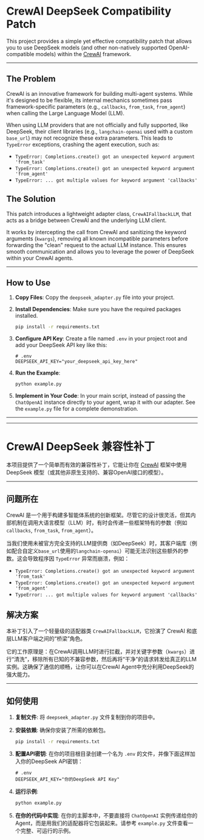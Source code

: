 # CrewAI DeepSeek Compatibility Patch

This project provides a simple yet effective compatibility patch that allows you to use DeepSeek models (and other non-natively supported OpenAI-compatible models) within the [CrewAI](https://github.com/joaomdmoura/crewAI) framework.

---

## The Problem

CrewAI is an innovative framework for building multi-agent systems. While it's designed to be flexible, its internal mechanics sometimes pass framework-specific parameters (e.g., `callbacks`, `from_task`, `from_agent`) when calling the Large Language Model (LLM).

When using LLM providers that are not officially and fully supported, like DeepSeek, their client libraries (e.g., `langchain-openai` used with a custom `base_url`) may not recognize these extra parameters. This leads to `TypeError` exceptions, crashing the agent execution, such as:

- `TypeError: Completions.create() got an unexpected keyword argument 'from_task'`
- `TypeError: Completions.create() got an unexpected keyword argument 'from_agent'`
- `TypeError: ... got multiple values for keyword argument 'callbacks'`

## The Solution

This patch introduces a lightweight adapter class, `CrewAIFallbackLLM`, that acts as a bridge between CrewAI and the underlying LLM client.

It works by intercepting the call from CrewAI and sanitizing the keyword arguments (`kwargs`), removing all known incompatible parameters before forwarding the "clean" request to the actual LLM instance. This ensures smooth communication and allows you to leverage the power of DeepSeek within your CrewAI agents.

---

## How to Use

1.  **Copy Files**: Copy the `deepseek_adapter.py` file into your project.
2.  **Install Dependencies**: Make sure you have the required packages installed.
    ```bash
    pip install -r requirements.txt
    ```
3.  **Configure API Key**: Create a file named `.env` in your project root and add your DeepSeek API key like this:
    
    ```
    # .env
    DEEPSEEK_API_KEY="your_deepseek_api_key_here"
    ```

4.  **Run the Example**:
    ```bash
    python example.py
    ```

5.  **Implement in Your Code**: In your main script, instead of passing the `ChatOpenAI` instance directly to your agent, wrap it with our adapter. See the `example.py` file for a complete demonstration.

---
---

# CrewAI DeepSeek 兼容性补丁

本项目提供了一个简单而有效的兼容性补丁，它能让你在 [CrewAI](https://github.com/joaomdmoura/crewAI) 框架中使用 DeepSeek 模型（或其他非原生支持的、兼容OpenAI接口的模型）。

---

## 问题所在

CrewAI 是一个用于构建多智能体系统的创新框架。尽管它的设计很灵活，但其内部机制在调用大语言模型（LLM）时，有时会传递一些框架特有的参数（例如 `callbacks`, `from_task`, `from_agent`）。

当我们使用未被官方完全支持的LLM提供商（如DeepSeek）时，其客户端库（例如配合自定义`base_url`使用的`langchain-openai`）可能无法识别这些额外的参数。这会导致程序因 `TypeError` 异常而崩溃，例如：

- `TypeError: Completions.create() got an unexpected keyword argument 'from_task'`
- `TypeError: Completions.create() got an unexpected keyword argument 'from_agent'`
- `TypeError: ... got multiple values for keyword argument 'callbacks'`

## 解决方案

本补丁引入了一个轻量级的适配器类 `CrewAIFallbackLLM`，它扮演了 CrewAI 和底层LLM客户端之间的“桥梁”角色。

它的工作原理是：在CrewAI调用LLM时进行拦截，并对关键字参数（`kwargs`）进行“清洗”，移除所有已知的不兼容参数，然后再将“干净”的请求转发给真正的LLM实例。这确保了通信的顺畅，让你可以在CrewAI Agent中充分利用DeepSeek的强大能力。

---

## 如何使用

1.  **复制文件**: 将 `deepseek_adapter.py` 文件复制到你的项目中。
2.  **安装依赖**: 确保你安装了所需的依赖包。
    ```bash
    pip install -r requirements.txt
    ```
3.  **配置API密钥**: 在你的项目根目录创建一个名为 `.env` 的文件，并像下面这样加入你的DeepSeek API密钥：

    ```
    # .env
    DEEPSEEK_API_KEY="你的DeepSeek API Key"
    ```

4.  **运行示例**:
    ```bash
    python example.py
    ```

5.  **在你的代码中实现**: 在你的主脚本中，不要直接将 `ChatOpenAI` 实例传递给你的Agent，而是用我们的适配器将它包装起来。请参考 `example.py` 文件查看一个完整、可运行的示例。 